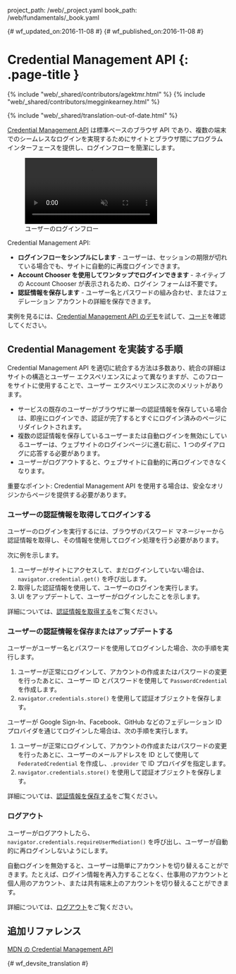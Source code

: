 project_path: /web/_project.yaml
book_path: /web/fundamentals/_book.yaml

{# wf_updated_on:2016-11-08 #}
{# wf_published_on:2016-11-08 #}

#  Credential Management API {: .page-title }

{% include "web/_shared/contributors/agektmr.html" %}
{% include "web/_shared/contributors/megginkearney.html" %}


{% include "web/_shared/translation-out-of-date.html" %}


[Credential Management API](https://www.w3.org/TR/credential-management/) は標準ベースのブラウザ API であり、複数の端末でのシームレスなログインを実現するためにサイトとブラウザ間にプログラム インターフェースを提供し、ログインフローを簡潔にします。




<div class="attempt-right">
  <figure>
    <video src="animations/credential-management-smaller.mov" style="max-height: 400px;" autoplay muted loop controls></video>
    <figcaption>ユーザーのログインフロー</figcaption>
  </figure>
</div>

Credential Management API:

* **ログインフローをシンプルにします** - ユーザーは、セッションの期限が切れている場合でも、サイトに自動的に再度ログインできます。
* **Account Chooser を使用してワンタップでログインできます** - ネイティブの Account Chooser が表示されるため、ログイン フォームは不要です。
* **認証情報を保存します** - ユーザー名とパスワードの組み合わせ、またはフェデレーション アカウントの詳細を保存できます。


実例を見るには、[Credential Management API のデモ](https://credential-management-sample.appspot.com)を試して、[コード](https://github.com/GoogleChrome/credential-management-sample)を確認してください。




<div class="clearfix"></div>


##  Credential Management を実装する手順

Credential Management API を適切に統合する方法は多数あり、統合の詳細はサイトの構造とユーザー エクスペリエンスによって異なりますが、このフローをサイトに使用することで、ユーザー エクスペリエンスに次のメリットがあります。




* サービスの既存のユーザーがブラウザに単一の認証情報を保存している場合は、即座にログインでき、認証が完了するとすぐにログイン済みのページにリダイレクトされます。
* 複数の認証情報を保存しているユーザーまたは自動ログインを無効にしているユーザーは、ウェブサイトのログインページに進む前に、1 つのダイアログに応答する必要があります。
* ユーザーがログアウトすると、ウェブサイトに自動的に再ログインできなくなります。


重要なポイント: Credential Management API を使用する場合は、安全なオリジンからページを提供する必要があります。


###  ユーザーの認証情報を取得してログインする

ユーザーのログインを実行するには、ブラウザのパスワード マネージャーから認証情報を取得し、その情報を使用してログイン処理を行う必要があります。


次に例を示します。

1. ユーザーがサイトにアクセスして、まだログインしていない場合は、`navigator.credential.get()` を呼び出します。
2. 取得した認証情報を使用して、ユーザーのログインを実行します。
3. UI をアップデートして、ユーザーがログインしたことを示します。


詳細については、[認証情報を取得する](/web/fundamentals/security/credential-management/retrieve-credentials)をご覧ください。


###  ユーザーの認証情報を保存またはアップデートする

ユーザーがユーザー名とパスワードを使用してログインした場合、次の手順を実行します。

1. ユーザーが正常にログインして、アカウントの作成またはパスワードの変更を行ったあとに、ユーザー ID とパスワードを使用して `PasswordCredential` を作成します。
2. `navigator.credentials.store()` を使用して認証オブジェクトを保存します。




ユーザーが Google Sign-In、Facebook、GitHub などのフェデレーション ID プロバイダを通じてログインした場合は、次の手順を実行します。


1. ユーザーが正常にログインして、アカウントの作成またはパスワードの変更を行ったあとに、ユーザーのメールアドレスを ID として使用して `FederatedCredential` を作成し、`.provider` で ID プロバイダを指定します。
2. `navigator.credentials.store()` を使用して認証オブジェクトを保存します。



詳細については、[認証情報を保存する](/web/fundamentals/security/credential-management/store-credentials)をご覧ください。


###  ログアウト

ユーザーがログアウトしたら、`navigator.credentials.requireUserMediation()` を呼び出し、ユーザーが自動的に再ログインしないようにします。


自動ログインを無効すると、ユーザーは簡単にアカウントを切り替えることができます。たとえば、ログイン情報を再入力することなく、仕事用のアカウントと個人用のアカウント、または共有端末上のアカウントを切り替えることができます。



詳細については、[ログアウト](/web/fundamentals/security/credential-management/retrieve-credentials#sign-out)をご覧ください。



##  追加リファレンス

[MDN の Credential Management API](https://developer.mozilla.org/en-US/docs/Web/API/Credential_Management_API)


{# wf_devsite_translation #}
